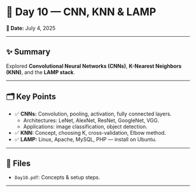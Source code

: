# 🧠 Day 10 — CNN, KNN & LAMP

**📅 Date:** July 4, 2025

---

## ✨ Summary

Explored **Convolutional Neural Networks (CNNs)**, **K-Nearest Neighbors (KNN)**, and the **LAMP stack**.

---

## 🗂️ Key Points

- ✅ **CNNs:** Convolution, pooling, activation, fully connected layers.
  - Architectures: LeNet, AlexNet, ResNet, GoogleNet, VGG.
  - Applications: image classification, object detection.
- ✅ **KNN:** Concept, choosing K, cross-validation, Elbow method.
- ✅ **LAMP:** Linux, Apache, MySQL, PHP — install on Ubuntu.

---

## 📝 Files

- `Day10.pdf`: Concepts & setup steps.

---
